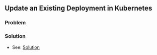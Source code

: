 ## Update an Existing Deployment in Kubernetes

### Problem

### Solution

- See: [Solution](./solution.yaml)
